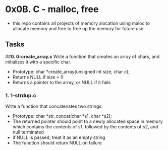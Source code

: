 # **0x0B. C - malloc, free**
* this repo contains all projects of memory alocation using maloc to allocate memory and free to free up the memory for future use.

## Tasks
##**0. 0-create_array.c**
Write a function that creates an array of chars, and initializes it with a specific char.
* Prototype: char *create_array(unsigned int size, char c);
* Returns NULL if size = 0
*  Returns a pointer to the array, or NULL if it fails

###  **1. 1-strdup.c**
Write a function that concatenates two strings.
* Prototype: char *str_concat(char *s1, char *s2);
* The returned pointer should point to a newly allocated space in memory which contains the contents of s1, followed by the contents of s2, and null terminated
* if NULL is passed, treat it as an empty string
* The function should return NULL on failure
